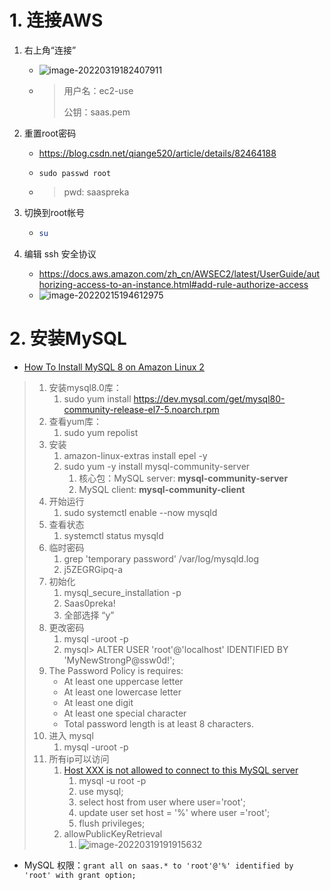 # 1. 连接AWS

1. 右上角“连接”

   - ![image-20220319182407911](https://raw.githubusercontent.com/TWDH/Leetcode-From-Zero/pictures/img/image-20220319182407911.png)

   - > 用户名：ec2-use
     >
     > 公钥：saas.pem

2. 重置root密码

   - https://blog.csdn.net/qiange520/article/details/82464188

   - ```shell
     sudo passwd root
     ```

   - > pwd: saaspreka

3. 切换到root帐号

   - ```sh
     su
     ```

4. 编辑 ssh 安全协议

   - https://docs.aws.amazon.com/zh_cn/AWSEC2/latest/UserGuide/authorizing-access-to-an-instance.html#add-rule-authorize-access
   - ![image-20220215194612975](https://raw.githubusercontent.com/TWDH/Leetcode-From-Zero/pictures/img/image-20220215194612975.png)

# 2. 安装MySQL

- [How To Install MySQL 8 on Amazon Linux 2](https://techviewleo.com/how-to-install-mysql-8-on-amazon-linux-2/)

> 1. 安装mysql8.0库：
>    1. sudo yum install https://dev.mysql.com/get/mysql80-community-release-el7-5.noarch.rpm
> 2. 查看yum库：
>    1. sudo yum repolist
> 3. 安装
>    1. amazon-linux-extras install epel -y
>    2. sudo yum -y install mysql-community-server
>       1. 核心包：MySQL server: **mysql-community-server**
>       2. MySQL client: **mysql-community-client**
> 4. 开始运行
>    1. sudo systemctl enable --now mysqld
> 5. 查看状态
>    1. systemctl status mysqld
> 6. 临时密码
>    1. grep 'temporary password' /var/log/mysqld.log
>    2. j5ZEGRGipq-a
> 7. 初始化
>    1. mysql_secure_installation -p
>    2. Saas0preka!
>    3. 全部选择 “y”
> 8. 更改密码
>    1. mysql -uroot -p
>    2. mysql> ALTER USER 'root'@'localhost' IDENTIFIED BY 'MyNewStrongP@ssw0d!';
> 9. The Password Policy is requires:
>    - At least one uppercase letter
>    - At least one lowercase letter
>    - At least one digit
>    - At least one special character
>    - Total password length is at least 8 characters.
> 10. 进入 mysql
>     1. mysql -uroot -p
> 11. 所有ip可以访问
>     1. [Host XXX is not allowed to connect to this MySQL server](https://blog.csdn.net/h985161183/article/details/82218710)
>        1. mysql -u root -p
>        2. use mysql;
>        3. select host from user where user='root';
>        4. update user set host = '%' where user ='root';
>        5. flush privileges;
>     2. allowPublicKeyRetrieval
>        1. ![image-20220319191915632](https://raw.githubusercontent.com/TWDH/Leetcode-From-Zero/pictures/img/image-20220319191915632.png)









- MySQL 权限：`grant all on saas.* to 'root'@'%' identified by 'root' with grant option;`

